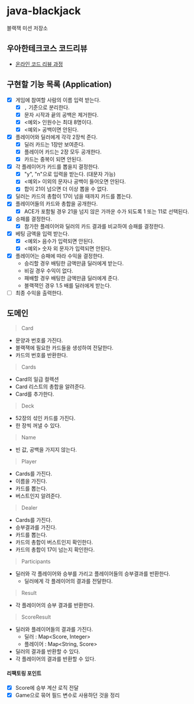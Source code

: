 # java-blackjack

블랙잭 미션 저장소

## 우아한테크코스 코드리뷰

- [온라인 코드 리뷰 과정](https://github.com/woowacourse/woowacourse-docs/blob/master/maincourse/README.md)

## 구현할 기능 목록 (Application)
- [x] 게임에 참여할 사람의 이름 입력 받는다.
  - [x] `,` 기준으로 분리한다.
  - [x] 문자 시작과 끝의 공백은 제거한다.
  - [x] <예외> 인원수는 최대 8명이다.
  - [x] <예외> 공백이면 안된다.
- [x] 플레이어와 딜러에게 각각 2장씩 준다.
  - [x] 딜러 카드는 1장만 보여준다.
  - [x] 플레이어 카드는 2장 모두 공개한다.
  - [x] 카드는 중복이 되면 안된다.
- [x] 각 플레이어가 카드를 뽑을지 결정한다.
  - [x] "y", "n"으로 입력을 받는다. (대문자 가능)
  - [x] <예외> 이외의 문자나 공백이 들어오면 안된다.
  - [x] 합이 21이 넘으면 더 이상 뽑을 수 없다.
- [x] 딜러는 카드의 총합이 17이 넘을 때까지 카드를 뽑는다.
- [x] 플레이어들의 카드와 총합을 공개한다.
  - [x] ACE가 포함될 경우 21을 넘지 않은 가까운 수가 되도록 1 또는 11로 선택된다.
- [x] 승패를 결정한다.
  - [x] 참가한 플레이어와 딜러의 카드 결과를 비교하여 승패를 결정한다.
- [x] 베팅 금액을 입력 받는다.
  - [x] <예외> 음수가 입력되면 안된다.
  - [x] <예외> 숫자 외 문자가 입력되면 안된다.
- [x] 플레이어는 승패에 따라 수익을 결정한다.
  - 승리할 경우 배팅한 금액만큼 딜러에게 받는다.
  - 비길 경우 수익이 없다.
  - 패배할 경우 배팅한 금액만큼 딜러에게 준다. 
  - 블랙잭인 경우 1.5 배를 딜러에게 받는다.
- [ ] 최종 수익을 출력한다.
## 도메인
> Card

- 문양과 번호를 가진다.
- 블랙잭에 필요한 카드들을 생성하여 전달한다.
- 카드의 번호를 반환한다.

> Cards

- Card의 일급 컬렉션
- Card 리스트의 총합을 알려준다.
- Card를 추가한다.

> Deck

- 52장의 섞인 카드를 가진다.
- 한 장씩 꺼낼 수 있다.

> Name

- 빈 값, 공백을 가지지 않는다.

> Player

- Cards를 가진다.
- 이름을 가진다.
- 카드를 뽑는다.
- 버스트인지 알려준다.

> Dealer

- Cards를 가진다.
- 승부결과를 가진다.
- 카드를 뽑는다.
- 카드의 총합이 버스트인지 확인한다.
- 카드의 총합이 17이 넘는지 확인한다.

> Participants

- 딜러와 각 플레이어와 승부를 가리고 플레이어들의 승부결과를 반환한다.
  - 딜러에게 각 플레이어의 결과를 전달한다.

> Result

- 각 플레이어의 승부 결과를 반환한다.

> ScoreResult

- 딜러와 플레이어들의 결과를 가진다.
  - 딜러 : Map<Score, Integer>
  - 플레이어 : Map<String, Score>
- 딜러의 결과를 반환할 수 있다.
- 각 플레이어의 결과를 반환할 수 있다.


#### 리팩토링 포인트

 - [x] Score에 승부 계산 로직 전달
 - [x] Game으로 묶어 필드 변수로 사용하던 것을 정리